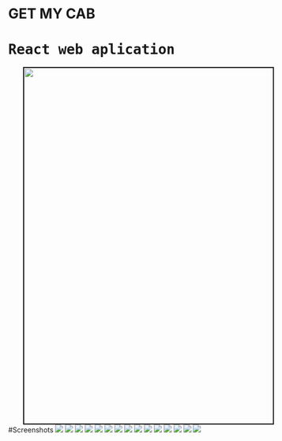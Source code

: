 # GET MY CAB

<kbd>
  <h1>React web aplication</h1>
  <img src="https://user-images.githubusercontent.com/41586190/50470805-19af1000-09d8-11e9-8cd3-ca9bc8cdb449.gif"
       style="max-width:100% height="480" width="720" hspace="30" border="2"
  >
</kbd>
<div></div>  
<div></div>
 #Screenshots
 
<img src="https://user-images.githubusercontent.com/41586190/50471829-5f6dd780-09dc-11e9-8fa5-5c468d0db214.PNG">
<img src="https://user-images.githubusercontent.com/41586190/50471830-5f6dd780-09dc-11e9-8751-82cb67e2aba1.PNG">
<img src="https://user-images.githubusercontent.com/41586190/50471831-5f6dd780-09dc-11e9-9599-0c66fa656710.PNG">
<img src="https://user-images.githubusercontent.com/41586190/50471832-60066e00-09dc-11e9-8ac3-3df2874ee26c.PNG">
<img src="https://user-images.githubusercontent.com/41586190/50471834-60066e00-09dc-11e9-8de9-6b2ae4fb09cd.PNG">
<img src="https://user-images.githubusercontent.com/41586190/50471835-60066e00-09dc-11e9-82de-810a8384af1d.PNG">
<img src="https://user-images.githubusercontent.com/41586190/50471836-609f0480-09dc-11e9-87fa-97421de733e3.PNG">
<img src="https://user-images.githubusercontent.com/41586190/50471837-609f0480-09dc-11e9-86f4-c997ba1f4890.PNG">
<img src="https://user-images.githubusercontent.com/41586190/50471838-609f0480-09dc-11e9-9050-9d008147b60b.PNG">
<img src="https://user-images.githubusercontent.com/41586190/50471839-61379b00-09dc-11e9-9751-6d367c7e9cf7.PNG">
<img src="https://user-images.githubusercontent.com/41586190/50471840-61379b00-09dc-11e9-957c-1c68c1b69b12.PNG">
<img src="https://user-images.githubusercontent.com/41586190/50471841-61379b00-09dc-11e9-8044-9177ecb54f96.PNG">
<img src="https://user-images.githubusercontent.com/41586190/50471842-61d03180-09dc-11e9-8ef7-00ff4474e2ac.PNG">
<img src="https://user-images.githubusercontent.com/41586190/50471844-61d03180-09dc-11e9-920e-cde0bd7442fe.PNG">
<img src="https://user-images.githubusercontent.com/41586190/50471845-61d03180-09dc-11e9-9d16-6b449599a6a4.PNG">
